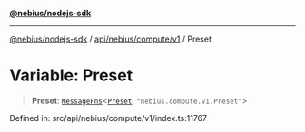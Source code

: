 [**@nebius/nodejs-sdk**](../../../../../README.md)

---

[@nebius/nodejs-sdk](../../../../../README.md) / [api/nebius/compute/v1](../README.md) / Preset

# Variable: Preset

> **Preset**: [`MessageFns`](../../../../../runtime/protos/core/interfaces/MessageFns.md)\<[`Preset`](../interfaces/Preset.md), `"nebius.compute.v1.Preset"`\>

Defined in: src/api/nebius/compute/v1/index.ts:11767
